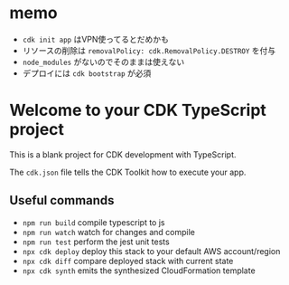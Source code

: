 # memo
 - `cdk init app` はVPN使ってるとだめかも
 - リソースの削除は `removalPolicy: cdk.RemovalPolicy.DESTROY` を付与
 - `node_modules` がないのでそのままは使えない
 - デプロイには `cdk bootstrap` が必須

# Welcome to your CDK TypeScript project

This is a blank project for CDK development with TypeScript.

The `cdk.json` file tells the CDK Toolkit how to execute your app.

## Useful commands

* `npm run build`   compile typescript to js
* `npm run watch`   watch for changes and compile
* `npm run test`    perform the jest unit tests
* `npx cdk deploy`  deploy this stack to your default AWS account/region
* `npx cdk diff`    compare deployed stack with current state
* `npx cdk synth`   emits the synthesized CloudFormation template